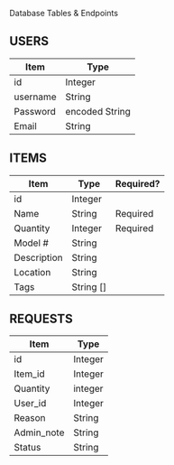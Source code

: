 Database Tables & Endpoints

## USERS
Item | Type 
--- | --- 
id | Integer
username | String
Password | encoded String
Email | String

## ITEMS
Item | Type | Required?
--- | --- | ---
id | Integer
Name | String | Required
Quantity | Integer | Required
Model # | String
Description | String
Location | String
Tags | String []

## REQUESTS
Item | Type 
--- | --- 
id | Integer
Item_id | Integer
Quantity | integer
User_id | Integer
Reason | String
Admin_note | String
Status | String

